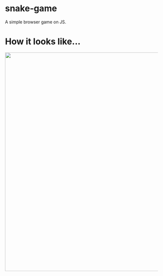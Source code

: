 # snake-game
A simple browser game on JS.

# How it looks like...
<img src="https://github.com/leedaniil/snake-game/blob/master/src/sample.png" width="720">
